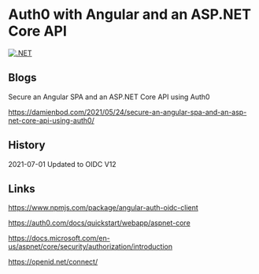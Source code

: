 # Auth0 with Angular and an ASP.NET Core API

[![.NET](https://github.com/damienbod/Auth0AngularAspNetCoreApi/workflows/.NET/badge.svg)](https://github.com/damienbod/Auth0AngularAspNetCoreApi/actions?query=workflow%3A.NET) 

## Blogs

Secure an Angular SPA and an ASP.NET Core API using Auth0

https://damienbod.com/2021/05/24/secure-an-angular-spa-and-an-asp-net-core-api-using-auth0/

## History

2021-07-01 Updated to OIDC V12

## Links

https://www.npmjs.com/package/angular-auth-oidc-client

https://auth0.com/docs/quickstart/webapp/aspnet-core

https://docs.microsoft.com/en-us/aspnet/core/security/authorization/introduction

https://openid.net/connect/

